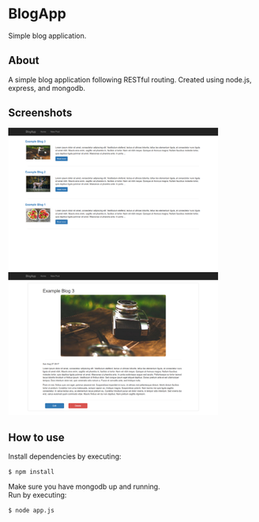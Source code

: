 # BlogApp
Simple blog application.

## About
A simple blog application following RESTful routing. Created using node.js, express, and mongodb.

## Screenshots
<img src="screenshots/blogindex.png" width="425"> <img src="screenshots/blogshow.png" width="425">

## How to use
Install dependencies by executing:
~~~
$ npm install
~~~
Make sure you have mongodb up and running.  
Run by executing:
~~~
$ node app.js
~~~
